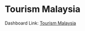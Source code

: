 # Tourism Malaysia
Dashboard Link: [Tourism Malaysia](https://public.tableau.com/views/TourismMalaysia_17250926808580/Dashboard4?:language=en-US&publish=yes&:sid=&:redirect=auth&:display_count=n&:origin=viz_share_link)
